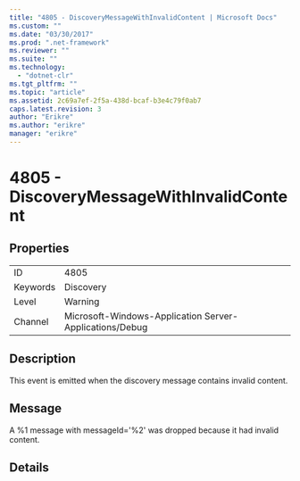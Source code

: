 ```yaml
---
title: "4805 - DiscoveryMessageWithInvalidContent | Microsoft Docs"
ms.custom: ""
ms.date: "03/30/2017"
ms.prod: ".net-framework"
ms.reviewer: ""
ms.suite: ""
ms.technology: 
  - "dotnet-clr"
ms.tgt_pltfrm: ""
ms.topic: "article"
ms.assetid: 2c69a7ef-2f5a-438d-bcaf-b3e4c79f0ab7
caps.latest.revision: 3
author: "Erikre"
ms.author: "erikre"
manager: "erikre"
---
```

# 4805 - DiscoveryMessageWithInvalidContent
## Properties  
  
|||  
|-|-|  
|ID|4805|  
|Keywords|Discovery|  
|Level|Warning|  
|Channel|Microsoft-Windows-Application Server-Applications/Debug|  
  
## Description  
 This event is emitted when the discovery message contains invalid content.  
  
## Message  
 A %1 message with messageId='%2' was dropped because it had invalid content.  
  
## Details